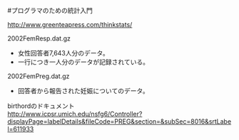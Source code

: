 #プログラマのための統計入門

http://www.greenteapress.com/thinkstats/

2002FemResp.dat.gz<br>
* 女性回答者7,643人分のデータ。
* 一行につき一人分のデータが記録されている。

2002FemPreg.dat.gz<br>
* 回答者から報告された妊娠についてのデータ。

birthordのドキュメント<br>
<a href="http://www.icpsr.umich.edu/nsfg6/Controller?displayPage=labelDetails&fileCode=PREG&section=&subSec=8016&srtLabel=611933">http://www.icpsr.umich.edu/nsfg6/Controller?displayPage=labelDetails&fileCode=PREG&section=&subSec=8016&srtLabel=611933
</a>
